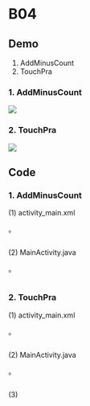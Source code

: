# B04

## Demo

 1. AddMinusCount
 2. TouchPra

### 1. AddMinusCount

![](https://raw.githubusercontent.com/CodeMercs/ariod-ho-book/master/Code/B04/AddMinusCount/PIC.png)


### 2. TouchPra

![](https://raw.githubusercontent.com/CodeMercs/ariod-ho-book/master/Code/B04/TouchPra/PIC.png)


## Code

### 1. AddMinusCount

(1) activity_main.xml

。

```

```

(2) MainActivity.java

。

```

```

### 2. TouchPra

(1) activity_main.xml

。

```

```

(2) MainActivity.java

。

```

```

(3)


```

```
